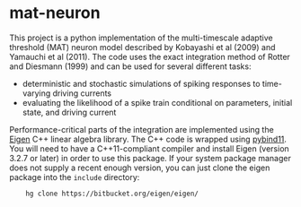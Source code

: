 # mat-neuron

This project is a python implementation of the multi-timescale adaptive threshold (MAT) neuron model described by Kobayashi et al (2009) and Yamauchi et al (2011). The code uses the exact integration method of Rotter and Diesmann (1999) and can be used for several different tasks:

- deterministic and stochastic simulations of spiking responses to time-varying driving currents
- evaluating the likelihood of a spike train conditional on parameters, initial state, and driving current

Performance-critical parts of the integration are implemented using the [Eigen](http://eigen.tuxfamily.org/) C++ linear algebra library. The C++ code is wrapped using [pybind11](https://github.com/pybind/pybind11). You will need to have a C++11-compliant compiler and install Eigen (version 3.2.7 or later) in order to use this package. If your system package manager does not supply a recent enough version, you can just clone the eigen package into the `include` directory:

``` bash
    hg clone https://bitbucket.org/eigen/eigen/
```
